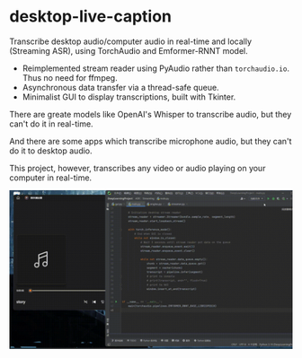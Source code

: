 # desktop-live-caption
Transcribe desktop audio/computer audio in real-time and locally (Streaming ASR), using TorchAudio and Emformer-RNNT model.

- Reimplemented stream reader using PyAudio rather than `torchaudio.io`. Thus no need for ffmpeg.
- Asynchronous data transfer via a thread-safe queue.
- Minimalist GUI to display transcriptions, built with Tkinter.

There are greate models like OpenAI's Whisper to transcribe audio, but they can't do it in real-time. 

And there are some apps which transcribe microphone audio, but they can't do it to desktop audio.

This project, however, transcribes any video or audio playing on your computer in real-time.


![](https://github.com/icynic/desktop-live-caption/blob/main/Demo.gif)
